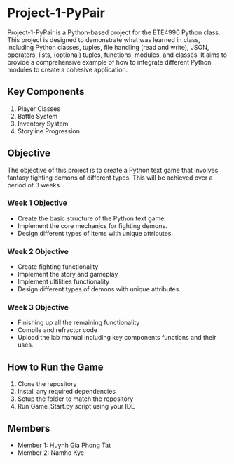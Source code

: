 # Project-1-PyPair

Project-1-PyPair is a Python-based project for the ETE4990 Python class. This project is designed to demonstrate what was learned in class, including Python classes, tuples, file handling (read and write), JSON, operators, lists, (optional) tuples, functions, modules, and classes. It aims to provide a comprehensive example of how to integrate different Python modules to create a cohesive application.

## Key Components
1. Player Classes
2. Battle System
3. Inventory System
4. Storyline Progression

## Objective
The objective of this project is to create a Python text game that involves fantasy fighting demons of different types. This will be achieved over a period of 3 weeks.

### Week 1 Objective
- Create the basic structure of the Python text game.
- Implement the core mechanics for fighting demons.
- Design different types of items with unique attributes.

### Week 2 Objective
- Create fighting functionality
- Implement the story and gameplay
- Implement ultilities functionality
- Design different types of demons with unique attributes.

### Week 3 Objective
- Finishing up all the remaining functionality
- Compile and refractor code
- Upload the lab manual including key components functions and their uses.

## How to Run the Game
1. Clone the repository
2. Install any required dependencies
3. Setup the folder to match the repository
4. Run Game_Start.py script using your IDE

## Members
- Member 1: Huynh Gia Phong Tat
- Member 2: Namho Kye



